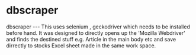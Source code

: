 # dbscraper
dbscraper --- This uses selenium , geckodriver which needs to be installed before hand. It  was designed to directly opens up the 'Mozilla Webdriver' and finds the destined stuff e.g. Article in the main body etc and save dirrectly to stocks Excel sheet made in the same work space.
